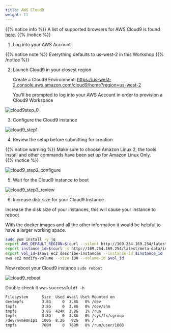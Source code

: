 ```yaml
---
title: AWS Cloud9
weight: 11
---
```



{{% notice info %}}
A list of supported browsers for AWS Cloud9 is found [here](https://docs.aws.amazon.com/cloud9/latest/user-guide/browsers.html).
{{% /notice %}}

1. Log into your AWS Account

{{% notice note %}}
Everything defaults to us-west-2 in this Workshop
{{% /notice %}}

2. Launch Cloud9 in your closest region

   Create a Cloud9 Environment: https://us-west-2.console.aws.amazon.com/cloud9/home?region=us-west-2

   You'll be prompted to log into your AWS Account in order to provision a Cloud9 Workspace

![cloud9step_0](/images/setup/cloud9_step0_create.png)

3. Configure the Cloud9 instance

![cloud9_step1](/images/setup/cloud9_step1_name.png)

4. Review the setup before submitting for creation

{{% notice warning %}}
Make sure to choose Amazon Linux 2, the tools install and other commands have been set up for Amazon Linux Only.  
{{% /notice %}}

![cloud9_step2_configure](/images/setup/cloud9_step2_configure.png)

5. Wait for the Cloud9 instance to boot

![cloud9_step3_review](/images/setup/cloud9_step3_review.png)

6. Increase disk size for your Cloud9 Instance

Increase the disk size of your instances, this will cause your instance to reboot

With the docker images and all the other information it would be helpful to have a larger working space.

```bash
sudo yum install -y jq
export AWS_DEFAULT_REGION=$(curl --silent http://169.254.169.254/latest/dynamic/instance-identity/document | jq -r .region)
export instance_id=$(curl -s http://169.254.169.254/latest/meta-data/instance-id)
export vol_id=$(aws ec2 describe-instances --instance-id $instance_id --query 'Reservations[0].Instances[0].BlockDeviceMappings[0].Ebs.VolumeId' --output text)
aws ec2 modify-volume --size 100 --volume-id $vol_id
```

Now reboot your Cloud9 instance `sudo reboot`

![cloud9_reboot](/images/setup/cloud9_reboot.png)

Double check it was successful `df -h`

```bash
Filesystem      Size  Used Avail Use% Mounted on
devtmpfs        3.8G     0  3.8G   0% /dev
tmpfs           3.8G     0  3.8G   0% /dev/shm
tmpfs           3.8G  424K  3.8G   1% /run
tmpfs           3.8G     0  3.8G   0% /sys/fs/cgroup
/dev/nvme0n1p1  100G  8.2G   92G   9% /
tmpfs           768M     0  768M   0% /run/user/1000
```


